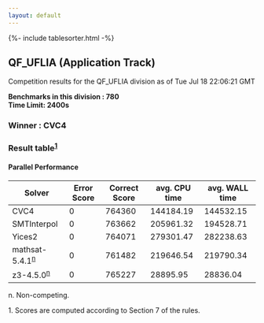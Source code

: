 ```yaml
---
layout: default
---
```

{%- include tablesorter.html -%}

##  QF_UFLIA (Application Track)

Competition results for the QF_UFLIA division as of Tue Jul 18 22:06:21 GMT

**Benchmarks in this division : 780** 
<br/>
**Time Limit: 2400s**

###  Winner : CVC4 

### Result table<sup><a href="#fn1">1</a></sup>

#### Parallel Performance
<table id="parallel" class="result sorted">
<thead>
<tr>
<th class="center">Solver</th>
<th class="center">Error Score</th>
<th class="center">Correct Score</th>
<th class="center">avg. CPU time </th>
<th class="center">avg. WALL time </th>
</tr>
</thead>
<tr>
<td>CVC4</td>
<td class="right">0</td>
<td class="right">764360</td>
<td class="right">144184.19</td>
<td class="right">144532.15</td>
</tr>
<tr>
<td>SMTInterpol</td>
<td class="right">0</td>
<td class="right">763662</td>
<td class="right">205961.32</td>
<td class="right">194528.71</td>
</tr>
<tr>
<td>Yices2</td>
<td class="right">0</td>
<td class="right">764071</td>
<td class="right">279301.47</td>
<td class="right">282238.63</td>
</tr>
<tr>
<td>mathsat-5.4.1<SUP><a href="#fn">n</a></SUP>
</td>
<td class="right">0</td>
<td class="right">761482</td>
<td class="right">219646.54</td>
<td class="right">219790.34</td>
</tr>
<tr>
<td>z3-4.5.0<SUP><a href="#fn">n</a></SUP>
</td>
<td class="right">0</td>
<td class="right">765227</td>
<td class="right">28895.95</td>
<td class="right">28836.04</td>
</tr>
</table>
<span id="fn"> n. Non-competing.</span>

<span id="fn1"> 1. Scores are computed according to Section 7 of the rules.</span>


